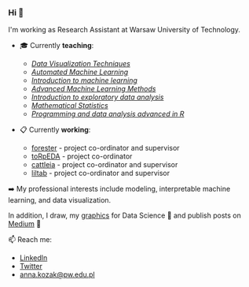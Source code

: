 ### Hi 👋

I'm working as Research Assistant at Warsaw University of Technology.

- :mortar_board: Currently **teaching**:
  - [*Data Visualization Techniques*](https://github.com/kozaka93/2023Z-DataVisualizationTechniques)   
  - [*Automated Machine Learning*](https://github.com/kozaka93/2023Z-AutoML)
  - [*Introduction to machine learning*](https://github.com/kozaka93/2023Z-MachineLearning)
  - [*Advanced Machine Learning Methods*](https://github.com/kozaka93/2024L-AdvancedML)
  - [*Introduction to exploratory data analysis*](https://github.com/kozaka93/2024L-ExploratoryDataAnalysis)
  - [*Mathematical Statistics*](https://github.com/kozaka93/2024L-MathematicalStatistics)
  - [*Programming and data analysis advanced in R*](https://github.com/MI2-Education/2023L-AdvancedR)


- :clipboard: Currently **working**:
	- [forester](https://github.com/ModelOriented/forester) - project co-ordinator and supervisor
	- [toRpEDA](https://github.com/kozaka93/toRpEDA) - project co-ordinator
 	- [cattleia](https://github.com/malwina0/cattleia) - project co-ordinator and supervisor
    - [liltab](https://github.com/azoz01/liltab) - project co-ordinator and supervisor
	

:arrow_right: My professional interests include modeling, interpretable machine learning, and data visualization. 

In addition, I draw, my [graphics](https://github.com/kozaka93/DataScienceGraphics) for Data Science 🎨 and publish posts on [Medium](https://medium.com/@kozaka) 📝 


📫 Reach me:
- [LinkedIn](https://www.linkedin.com/in/kozakanna/)
- [Twitter](https://twitter.com/kozaka93)
- [anna.kozak@pw.edu.pl](mailto:anna.kozak@pw.edu.pl)
